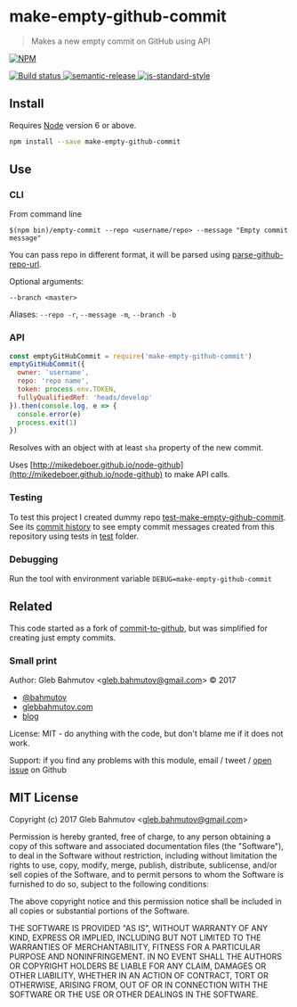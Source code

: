 # make-empty-github-commit

> Makes a new empty commit on GitHub using API

[![NPM][npm-icon] ][npm-url]

[![Build status][ci-image] ][ci-url]
[![semantic-release][semantic-image] ][semantic-url]
[![js-standard-style][standard-image]][standard-url]

## Install

Requires [Node](https://nodejs.org/en/) version 6 or above.

```sh
npm install --save make-empty-github-commit
```

## Use

### CLI

From command line

```
$(npm bin)/empty-commit --repo <username/repo> --message "Empty commit message"
```

You can pass repo in different format, it will be parsed using
[parse-github-repo-url](https://github.com/repo-utils/parse-github-repo-url).

Optional arguments:

```
--branch <master> 
```

Aliases: `--repo -r`, `--message -m`, `--branch -b`

### API

```js
const emptyGitHubCommit = require('make-empty-github-commit')
emptyGitHubCommit({
  owner: 'username',
  repo: 'repo name',
  token: process.env.TOKEN,
  fullyQualifiedRef: 'heads/develop'
}).then(console.log, e => {
  console.error(e)
  process.exit(1)
})
```

Resolves with an object with at least `sha` property of the new commit.

Uses [http://mikedeboer.github.io/node-github](http://mikedeboer.github.io/node-github)
to make API calls.

### Testing

To test this project I created dummy repo 
[test-make-empty-github-commit](https://github.com/bahmutov/test-make-empty-github-commit).
See its [commit history](https://github.com/bahmutov/test-make-empty-github-commit/commits/master)
to see empty commit messages created from this repository using
tests in [test](test) folder.

### Debugging

Run the tool with environment variable `DEBUG=make-empty-github-commit`

## Related

This code started as a fork of [commit-to-github](https://www.npmjs.com/package/commit-to-github),
but was simplified for creating just empty commits.

### Small print

Author: Gleb Bahmutov &lt;gleb.bahmutov@gmail.com&gt; &copy; 2017

* [@bahmutov](https://twitter.com/bahmutov)
* [glebbahmutov.com](https://glebbahmutov.com)
* [blog](https://glebbahmutov.com/blog)

License: MIT - do anything with the code, but don't blame me if it does not work.

Support: if you find any problems with this module, email / tweet /
[open issue](https://github.com/bahmutov/make-empty-github-commit/issues) on Github

## MIT License

Copyright (c) 2017 Gleb Bahmutov &lt;gleb.bahmutov@gmail.com&gt;

Permission is hereby granted, free of charge, to any person
obtaining a copy of this software and associated documentation
files (the "Software"), to deal in the Software without
restriction, including without limitation the rights to use,
copy, modify, merge, publish, distribute, sublicense, and/or sell
copies of the Software, and to permit persons to whom the
Software is furnished to do so, subject to the following
conditions:

The above copyright notice and this permission notice shall be
included in all copies or substantial portions of the Software.

THE SOFTWARE IS PROVIDED "AS IS", WITHOUT WARRANTY OF ANY KIND,
EXPRESS OR IMPLIED, INCLUDING BUT NOT LIMITED TO THE WARRANTIES
OF MERCHANTABILITY, FITNESS FOR A PARTICULAR PURPOSE AND
NONINFRINGEMENT. IN NO EVENT SHALL THE AUTHORS OR COPYRIGHT
HOLDERS BE LIABLE FOR ANY CLAIM, DAMAGES OR OTHER LIABILITY,
WHETHER IN AN ACTION OF CONTRACT, TORT OR OTHERWISE, ARISING
FROM, OUT OF OR IN CONNECTION WITH THE SOFTWARE OR THE USE OR
OTHER DEALINGS IN THE SOFTWARE.

[npm-icon]: https://nodei.co/npm/make-empty-github-commit.svg?downloads=true
[npm-url]: https://npmjs.org/package/make-empty-github-commit
[ci-image]: https://travis-ci.org/bahmutov/make-empty-github-commit.svg?branch=master
[ci-url]: https://travis-ci.org/bahmutov/make-empty-github-commit
[semantic-image]: https://img.shields.io/badge/%20%20%F0%9F%93%A6%F0%9F%9A%80-semantic--release-e10079.svg
[semantic-url]: https://github.com/semantic-release/semantic-release
[standard-image]: https://img.shields.io/badge/code%20style-standard-brightgreen.svg
[standard-url]: http://standardjs.com/
